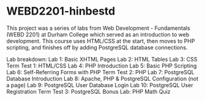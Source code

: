 # WEBD2201-hinbestd

This project was a series of labs from Web Development - Fundamentals (WEBD 2201) at Durham College which served as an introduction to web development. This course uses HTML/CSS at the start, then moves to PHP scripting, and finishes off by adding PostgreSQL database connections.

Lab breakdown:
Lab 1: Basic XHTML Pages
Lab 2: HTML Tables
Lab 3: CSS
Term Test 1: HTML/CSS
Lab 4: PHP Introduction
Lab 5: Basic PHP Scripting
Lab 6: Self-Referring Forms with PHP
Term Test 2: PHP
Lab 7: PostgreSQL Database Introduction
Lab 8: Apache, PHP & PostgreSQL Configuration (not a page)
Lab 9: PostgreSQL User Database Login
Lab 10: PostgreSQL User Registration
Term Test 3: PostgreSQL
Bonus Lab: PHP Math Quiz
